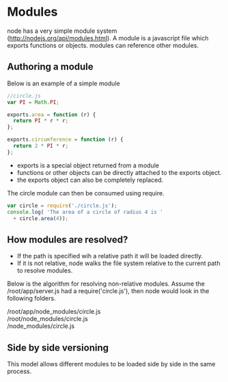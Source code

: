 # Modules
node has a very simple module system (http://nodejs.org/api/modules.html). A module is a javascript file which exports functions or objects. modules can reference other modules.

## Authoring a module
Below is an example of a simple module

```javascript
//circle.js
var PI = Math.PI;

exports.area = function (r) {
  return PI * r * r;
};

exports.circumference = function (r) {
  return 2 * PI * r;
};
```
* exports is a special object returned from a module
* functions or other objects can be directly attached to the exports object.
* the exports object can also be completely replaced.

The circle module can then be consumed using require.

```javascript
var circle = require('./circle.js');
console.log( 'The area of a circle of radius 4 is '
  + circle.area(4));
```

## How modules are resolved?
* If the path is specified wih a relative path it will be loaded directly. 
* If it is not relative, node walks the file system relative to the current path to resolve modules.

Below is the algorithm for resolving non-relative modules. Assume the /root/app/server.js had a require('circle.js'), then node would look in the following folders.

/root/app/node_modules/circle.js <br>
/root/node_modules/circle.js <br>
/node_modules/circle.js <br>

## Side by side versioning
This model allows different modules to be loaded side by side in the same process.



